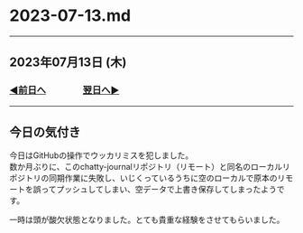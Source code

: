 # 2023-07-13.md

---

## 2023年07月13日 (木)

### [◀️前日へ](https://github.com/yuasys/chatty-journal/blob/main/2023/07/2023-07-12.md)&emsp;&emsp;&emsp;&emsp;[翌日へ▶️](https://github.com/yuasys/chatty-journal/blob/main/2023/07/2023-07-14.md)

---

## 今日の気付き

今日はGitHubの操作でウッカリミスを犯しました。  
数か月ぶりに、このchatty-journalリポジトリ（リモート）と同名のローカルリポジトリの同期作業に失敗し、いじくっているうちに空のローカルで原本のリモートを誤ってプッシュしてしまい、空データで上書き保存してしまったようです。  

一時は頭が酸欠状態となりました。とても貴重な経験をさせてもらいました。  
